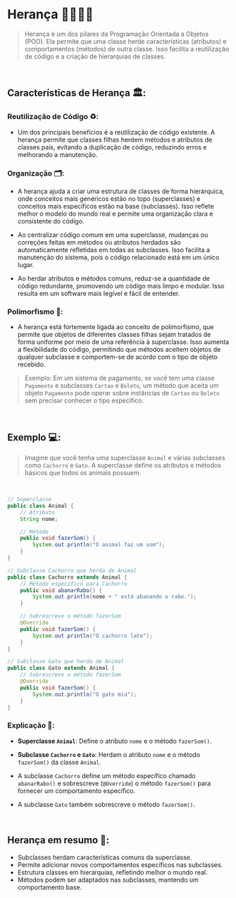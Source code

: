 
# Herança 👨‍👩‍👧‍👦
> Herança é um dos pilares da Programação Orientada a Objetos (POO). Ela permite que uma classe herde características (atributos) e comportamentos (métodos) de outra classe. Isso facilita a reutilização de código e a criação de hierarquias de classes.

<br>

## Características de Herança 🏛️:

### Reutilização de Código ♻️:
- Um dos principais benefícios é a reutilização de código existente. A herança permite que classes filhas herdem métodos e atributos de classes pais, evitando a duplicação de código, reduzindo erros e melhorando a manutenção.

### Organização 🗂️:

- A herança ajuda a criar uma estrutura de classes de forma hierárquica, onde conceitos mais genéricos estão no topo (superclasses) e conceitos mais específicos estão na base (subclasses). Isso reflete melhor o modelo do mundo real e permite uma organização clara e consistente do código.  

- Ao centralizar código comum em uma superclasse, mudanças ou correções feitas em métodos ou atributos herdados são automaticamente refletidas em todas as subclasses. Isso facilita a manutenção do sistema, pois o código relacionado está em um único lugar.

- Ao herdar atributos e métodos comuns, reduz-se a quantidade de código redundante, promovendo um código mais limpo e modular. Isso resulta em um software mais legível e fácil de entender.

### Polimorfismo 🔄:

- A herança está fortemente ligada ao conceito de polimorfismo, que permite que objetos de diferentes classes filhas sejam tratados de forma uniforme por meio de uma referência à superclasse. Isso aumenta a flexibilidade do código, permitindo que métodos aceitem objetos de qualquer subclasse e comportem-se de acordo com o tipo de objeto recebido.

> Exemplo: Em um sistema de pagamento, se você tem uma classe `Pagamento` e subclasses `Cartao` e `Boleto`, um método que aceita um objeto `Pagamento` pode operar sobre instâncias de `Cartao` ou `Boleto` sem precisar conhecer o tipo específico.

<br>

## Exemplo 💻:
> Imagine que você tenha uma superclasse `Animal` e várias subclasses como `Cachorro` e `Gato`. A superclasse define os atributos e métodos básicos que todos os animais possuem.  

<br>

```java
// Superclasse
public class Animal {
    // Atributo
    String nome;

    // Método
    public void fazerSom() {
        System.out.println("O animal faz um som");
    }
}

// Subclasse Cachorro que herda de Animal
public class Cachorro extends Animal {
    // Método específico para Cachorro
    public void abanarRabo() {
        System.out.println(nome + " está abanando o rabo.");
    }

    // Sobrescreve o método fazerSom
    @Override
    public void fazerSom() {
        System.out.println("O cachorro late");
    }
}

// Subclasse Gato que herda de Animal
public class Gato extends Animal {
    // Sobrescreve o método fazerSom
    @Override
    public void fazerSom() {
        System.out.println("O gato mia");
    }
}
``` 

### Explicação 📝:

- **Superclasse `Animal`**: Define o atributo `nome` e o método `fazerSom()`.   

- **Subclasse `Cachorro` e `Gato`**: Herdam o atributo `nome` e o método `fazerSom()` da classe `Animal`.   

- A subclasse `Cachorro` define um método específico chamado `abanarRabo()` e sobrescreve (`@Override`) o método `fazerSom()` para fornecer um comportamento específico.   

- A subclasse `Gato` também sobrescreve o método `fazerSom()`.    

<br>

## Herança em resumo 📄:

- Subclasses herdam características comuns da superclasse.
- Permite adicionar novos comportamentos específicos nas subclasses.
- Estrutura classes em hierarquias, refletindo melhor o mundo real.  
- Métodos podem ser adaptados nas subclasses, mantendo um comportamento base.

